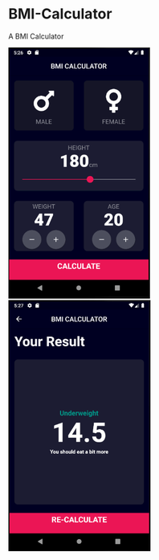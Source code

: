 # BMI-Calculator
A BMI Calculator

<img src='readme/app1.PNG' height = 500> <img src='readme/app2.PNG' height = 500>